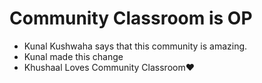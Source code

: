 # Community Classroom is OP

- Kunal Kushwaha says that this community is amazing.
- Kunal made this change
- Khushaal Loves Community Classroom❤️
